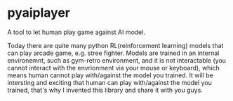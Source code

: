# pyaiplayer
A tool to let human play game against AI model.

Today there are quite many python RL(reinforcement learning) models that can play arcade game, e.g. stree fighter. Models are trained in an internal environemnt, such as gym-retro environment, and it is not interactable (you cannot interact with the envrionment via your mouse or keyboard), which means human cannot play with/against the model you trained. It will be intersting and exciting that human can play with/against the model you trained, that's why I invented this library and share it with you guys.